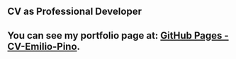 ## CV as Professional Developer

## You can see my portfolio page at: [GitHub Pages - CV-Emilio-Pino](https://pinoen.github.io/cv-emilio-pino/).
